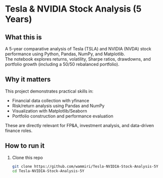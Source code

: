 # Tesla & NVIDIA Stock Analysis (5 Years)

## What this is
A 5-year comparative analysis of Tesla (TSLA) and NVIDIA (NVDA) stock performance using Python, Pandas, NumPy, and Matplotlib.  
The notebook explores returns, volatility, Sharpe ratios, drawdowns, and portfolio growth (including a 50/50 rebalanced portfolio).

## Why it matters
This project demonstrates practical skills in:
- Financial data collection with yfinance  
- Risk/return analysis using Pandas and NumPy  
- Visualization with Matplotlib/Seaborn  
- Portfolio construction and performance evaluation  

These are directly relevant for FP&A, investment analysis, and data-driven finance roles.

## How to run it
1. Clone this repo  
   ```bash
   git clone https://github.com/wammiri/Tesla-NVIDIA-Stock-Analysis-5Y.git
   cd Tesla-NVIDIA-Stock-Analysis-5Y
